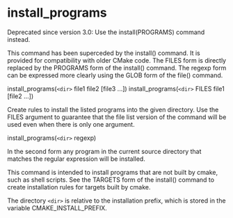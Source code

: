   

# install_programs  

Deprecated since version 3.0: Use the install(PROGRAMS) command instead.
  

This command has been superceded by the install() command.  It is
provided for compatibility with older CMake code.  The FILES form is
directly replaced by the PROGRAMS form of the install()
command.  The regexp form can be expressed more clearly using the GLOB
form of the file() command.  

install_programs(```<dir>``` file1 file2 [file3 ...])
install_programs(```<dir>``` FILES file1 [file2 ...])

  

Create rules to install the listed programs into the given directory.
Use the FILES argument to guarantee that the file list version of the
command will be used even when there is only one argument.  

install_programs(```<dir>``` regexp)

  

In the second form any program in the current source directory that
matches the regular expression will be installed.  

This command is intended to install programs that are not built by
cmake, such as shell scripts.  See the TARGETS form of the
install() command to create installation rules for targets built
by cmake.  

The directory ```<dir>``` is relative to the installation prefix, which is
stored in the variable CMAKE_INSTALL_PREFIX.  


